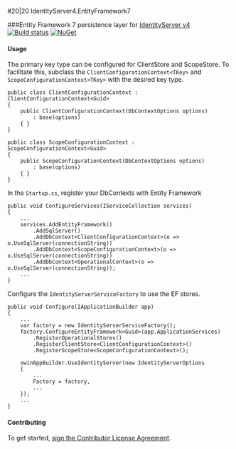 #20|20 IdentityServer4.EntityFramework7

###Entity Framework 7 persistence layer for [IdentityServer v4](https://github.com/IdentityServer/IdentityServer4)
[![Build status](https://ci.appveyor.com/api/projects/status/wnvka7rjwx66wjk5/branch/master?svg=true)](https://ci.appveyor.com/project/2020IP/twentytwenty-identityserver4-entityframework7/branch/master)
[![NuGet](https://img.shields.io/nuget/v/TwentyTwenty.IdentityServer4.EntityFramework7.svg)](https://www.nuget.org/packages/TwentyTwenty.IdentityServer4.EntityFramework7/)

#### Usage
The primary key type can be configured for ClientStore and ScopeStore.  To facilitate this, subclass the `ClientConfigurationContext<TKey>` and `ScopeConfigurationContext<TKey>` with the desired key type.
```
public class ClientConfigurationContext : ClientConfigurationContext<Guid>
{
	public ClientConfigurationContext(DbContextOptions options)
		: base(options)
	{ }
}

public class ScopeConfigurationContext : ScopeConfigurationContext<Guid>
{
	public ScopeConfigurationContext(DbContextOptions options)
		: base(options)
	{ }
}
```
In the `Startup.cs`, register your DbContexts with Entity Framework
```
public void ConfigureServices(IServiceCollection services)
{
	...
	services.AddEntityFramework()
		.AddSqlServer()
		.AddDbContext<ClientConfigurationContext>(o => o.UseSqlServer(connectionString))
		.AddDbContext<ScopeConfigurationContext>(o => o.UseSqlServer(connectionString))
		.AddDbContext<OperationalContext>(o => o.UseSqlServer(connectionString));
	...
}
```
Configure the `IdentityServerServiceFactory` to use the EF stores.
```
public void Configure(IApplicationBuilder app)
{
	...
	var factory = new IdentityServerServiceFactory();
	factory.ConfigureEntityFramework<Guid>(app.ApplicationServices)
		.RegisterOperationalStores()
		.RegisterClientStore<ClientConfigurationContext>()
		.RegisterScopeStore<ScopeConfigurationContext>();

	owinAppBuilder.UseIdentityServer(new IdentityServerOptions
	{
		...
		Factory = factory,
		...
	});
	...
}
```
#### Contributing
To get started, [sign the Contributor License Agreement](https://www.clahub.com/agreements/2020IP/TwentyTwenty.IdentityServer4.EntityFramework7).